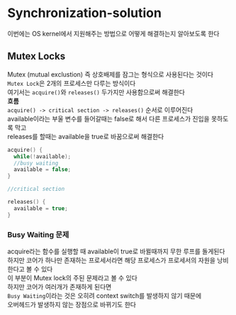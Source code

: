 # Synchronization-solution
이번에는 OS kernel에서 지원해주는 방법으로 어떻게 해결하는지 알아보도록 한다

## Mutex Locks
Mutex (mutual exclustion) 즉 상호배제를 잠그는 형식으로 사용된다는 것이다  
`Mutex Lock`은 2개의 프로세스만 다루는 방식이다  
여기서는 `acquire()`와 `releases()` 두가지만 사용함으로써 해결한다  
**흐름**  
`acquire() -> critical section -> releases()` 순서로 이루어진다  
available이라는 부울 변수를 들어갈때는 false로 해서 다른 프로세스가 진입을 못하도록 막고  
releases를 할때는 available을 true로 바꿈으로써 해결한다  
```c
acquire() {
  while(!available);
  //busy waiting
  available = false;
}

//critical section

releases() {
  available = true;
}
```

### Busy Waiting 문제
acquire라는 함수를 실행할 때 available이 true로 바뀔때까지 무한 루프를 돌게된다  
하지만 코어가 하나만 존재하는 프로세서라면 해당 프로세스가 프로세서의 자원을 낭비한다고 볼 수 있다  
이 부분이 Mutex lock의 주된 문제라고 볼 수 있다  
하지만 코어가 여러개가 존재하게 된다면  
`Busy Waiting`이라는 것은 오히려 context switch를 발생하지 않기 때문에  
오버헤드가 발생하지 않는 장점으로 바뀌기도 한다  

## 